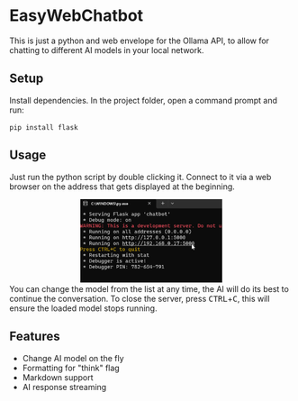 # EasyWebChatbot
This is just a python and web envelope for the Ollama API, to allow for chatting to different AI models in your local network.

## Setup
Install dependencies.
In the project folder, open a command prompt and run:
```
pip install flask
```

## Usage
Just run the python script by double clicking it.
Connect to it via a web browser on the address that gets displayed at the beginning.
<div align="center">
    <img src="Screenshot%202025-02-01%20103553.png" width="50%" alt="Screenshot">
</div>
You can change the model from the list at any time, the AI will do its best to continue the conversation.
To close the server, press <kbd>CTRL</kbd>+<kbd>C</kbd>, this will ensure the loaded model stops running.

## Features
- Change AI model on the fly
- Formatting for "think" flag
- Markdown support
- AI response streaming